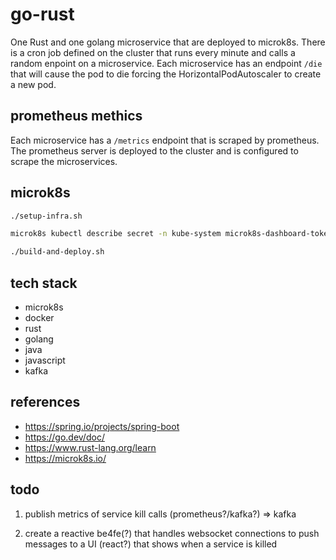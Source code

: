 # go-rust

One Rust and one golang microservice that are deployed to microk8s. There is a cron job defined on the cluster that runs every minute and calls a random enpoint on a microservice. Each microservice has an endpoint `/die` that will cause the pod to die forcing the HorizontalPodAutoscaler to create a new pod.

## prometheus methics

Each microservice has a `/metrics` endpoint that is scraped by prometheus. The prometheus server is deployed to the cluster and is configured to scrape the microservices.


## microk8s

```bash
./setup-infra.sh
```

```bash
microk8s kubectl describe secret -n kube-system microk8s-dashboard-token
```

```bash
./build-and-deploy.sh
```


## tech stack

- microk8s
- docker
- rust
- golang
- java
- javascript
- kafka


## references

- https://spring.io/projects/spring-boot
- https://go.dev/doc/
- https://www.rust-lang.org/learn
- https://microk8s.io/
  

## todo

1. publish metrics of service kill calls (prometheus?/kafka?) => kafka

2. create a reactive be4fe(?) that handles websocket connections to push messages to a UI (react?) that shows when a service is killed
